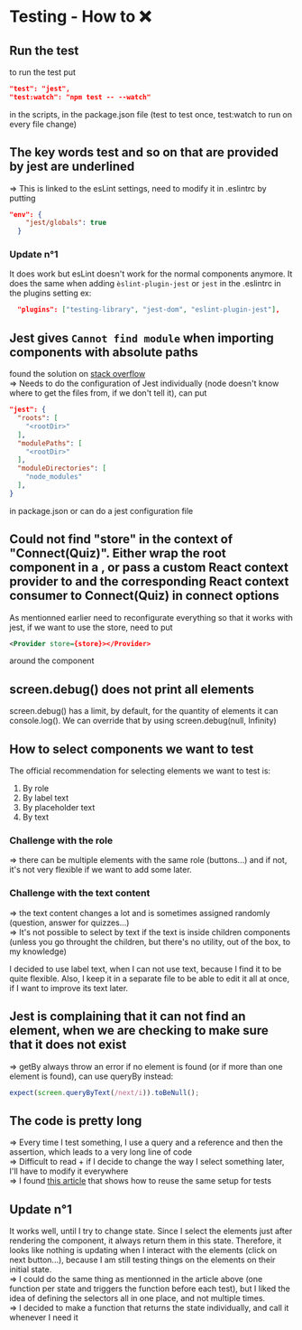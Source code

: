 # Testing - How to ❌

## Run the test

to run the test put

```json
"test": "jest",
"test:watch": "npm test -- --watch"
```

in the scripts, in the package.json file (test to test once, test:watch to run on every file change)

## The key words test and so on that are provided by jest are underlined

=> This is linked to the esLint settings, need to modify it in .eslintrc by putting

```json
"env": {
    "jest/globals": true
  }
  ```

### Update n°1

It does work but esLint doesn't work for the normal components anymore. It does the same when adding ```èslint-plugin-jest``` or ```jest``` in the .eslintrc in the plugins setting
ex:

```json
  "plugins": ["testing-library", "jest-dom", "eslint-plugin-jest"],
```

## Jest gives `Cannot find module` when importing components with absolute paths

found the solution on [stack overflow](https://stackoverflow.com/questions/50863312/jest-gives-cannot-find-module-when-importing-components-with-absolute-paths)  
=> Needs to do the configuration of Jest individually (node doesn't know where to get the files from, if we don't tell it), can put  

```json
"jest": {
  "roots": [
    "<rootDir>"
  ],
  "modulePaths": [
    "<rootDir>"
  ],
  "moduleDirectories": [
    "node_modules"
  ],
}
```

in package.json or can do a jest configuration file

## Could not find "store" in the context of "Connect(Quiz)". Either wrap the root component in a <Provider>, or pass a custom React context provider to <Provider> and the corresponding React context consumer to Connect(Quiz) in connect options

As mentionned earlier need to reconfigurate everything so that it works with jest, if we want to use the store, need to put

```xml
<Provider store={store}></Provider>
```

around the component

## screen.debug() does not print all elements

screen.debug() has a limit, by default, for the quantity of elements it can console.log(). We can override that by using screen.debug(null, Infinity)

## How to select components we want to test

The official recommendation for selecting elements we want to test is:

1. By role
2. By label text
3. By placeholder text
4. By text  

### Challenge with the role

=> there can be multiple elements with the same role (buttons...) and if not, it's not very flexible if we want to add some later.

### Challenge with the text content

=> the text content changes a lot and is sometimes assigned randomly (question, answer for quizzes...)  
=> It's not possible to select by text if the text is inside children components (unless you go throught the children, but there's no utility, out of the box, to my knowledge)

I decided to use label text, when I can not use text, because I find it to be quite flexible. Also, I keep it in a separate file to be able to edit it all at once, if I want to improve its text later.

## Jest is complaining that it can not find an element, when we are checking to make sure that it does not exist

=> getBy always throw an error if no element is found (or if more than one element is found), can use queryBy instead:

```javascript
expect(screen.queryByText(/next/i)).toBeNull();
```

## The code is pretty long

=> Every time I test something, I use a query and a reference and then the assertion, which leads to a very long line of code  
=> Difficult to read + if I decide to change the way I select something later, I'll have to modify it everywhere  
=> I found [this article](https://kentcdodds.com/blog/test-isolation-with-react) that shows how to reuse the same setup for tests

## Update n°1

It works well, until I try to change state. Since I select the elements just after rendering the component, it always return them in this state. Therefore, it looks like nothing is updating when I interact with the elements (click on next button...), because I am still testing things on the elements on their initial state.  
=> I could do the same thing as mentionned in the article above (one function per state and triggers the function before each test), but I liked the idea of defining the selectors all in one place, and not multiple times.  
=> I decided to make a function that returns the state individually, and call it whenever I need it
